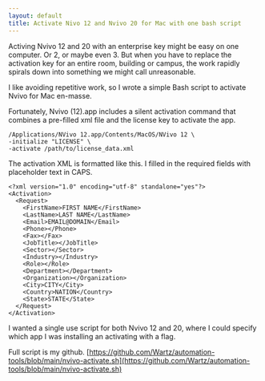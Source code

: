 ```yaml
---
layout: default
title: Activate Nivo 12 and Nvivo 20 for Mac with one bash script
---
```


Activing Nvivo 12 and 20 with an enterprise key might be easy on one computer. Or 2, or maybe even 3. But when you have to replace the activation key for an entire room, building or campus, the work rapidly spirals down into something we might call unreasonable.

I like avoiding repetitive work, so I wrote a simple Bash script to activate Nvivo for Mac en-masse.

Fortunately, Nvivo (12).app includes a silent activation command that combines a pre-filled xml file and the license key to activate the app.

```
/Applications/NVivo 12.app/Contents/MacOS/NVivo 12 \
-initialize "LICENSE" \
-activate /path/to/license_data.xml
```
The activation XML is formatted like this. I filled in the required fields with placeholder text in CAPS.

```
<?xml version="1.0" encoding="utf-8" standalone="yes"?>
<Activation>
  <Request>
    <FirstName>FIRST NAME</FirstName>
    <LastName>LAST NAME</LastName>
    <Email>EMAIL@DOMAIN</Email>
    <Phone></Phone>
    <Fax></Fax>
    <JobTitle></JobTitle>
    <Sector></Sector>
    <Industry></Industry>
    <Role></Role>
    <Department></Department>
    <Organization></Organization>
    <City>CITY</City>
    <Country>NATION</Country>
    <State>STATE</State>
  </Request>
</Activation>
```
I wanted a single use script for both Nvivo 12 and 20, where I could specify which app I was installing an activating with a flag.

Full script is my github.
[https://github.com/Wartz/automation-tools/blob/main/nvivo-activate.sh](https://github.com/Wartz/automation-tools/blob/main/nvivo-activate.sh)
